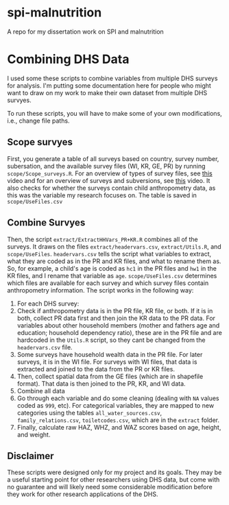 # spi-malnutrition
A repo for my dissertation work on SPI and malnutrition

# Combining DHS Data
I used some these scripts to combine variables from multiple DHS surveys for analysis.  I'm putting some documentation here for people who might want to draw on my work to make their own dataset from multiple DHS survyes.

To run these scripts, you will have to make some of your own modifications, i.e., change file paths.

## Scope survyes
First, you generate a table of all surveys based on country, survey number, subersation, and the available survey files (WI, KR, GE, PR) by running `scope/Scope_surveys.R`.  For an overview of types of survey files, see [this](https://www.youtube.com/watch?v=BmiSDPebmgc) video and for an overview of surveys and subversions, see [this](https://www.youtube.com/watch?v=puCCqGU71uM) video.  It also checks for whether the surveys contain child anthropometry data, as this was the variable my research focuses on.  The table is saved in `scope/UseFiles.csv`

## Combine Survyes
Then, the script `extract/ExtractHHVars_PR+KR.R` combines all of the surveys.  It draws on the files `extract/headervars.csv`, `extract/Utils.R`, and `scope/UseFiles`.  `headervars.csv` tells the script what variables to extract, what they are coded as in the PR and KR files, and what to rename them as.  So, for example, a child's age is coded as `hc1` in the PR files and `hw1` in the KR files, and I rename that variable as `age`.  `scope/UseFiles.csv` determines which files are available for each survey and which survey files contain anthropometry information.  The script works in the following way:

1.  For each DHS survey:
  1. Check if anthropometry data is in the PR file, KR file, or both.  If it is in both, collect PR data first and then join the KR data to the PR data.  For variables about other household members (mother and fathers age and education; household dependency ratio), these are in the PR file and are hardcoded in the `Utils.R` script, so they cant be changed from the `headervars.csv` file.
  2.  Some surveys have household wealth data in the PR file.  For later surveys, it is in the WI file.  For surveys with WI files, that data is extracted and joined to the data from the PR or KR files.
  3.  Then, collect spatial data from the GE files (which are in shapefile format).  That data is then joined to the PR, KR, and WI data.
2.  Combine all data
3.  Go through each variable and do some cleaning (dealing with `NA` values coded as `999`, etc).  For categorical variables, they are mapped to new categories using the tables `all_water_sources.csv`, `family_relations.csv`, `toiletcodes.csv`, which are in the `extract` folder.
4.  Finally, calculate raw HAZ, WHZ, and WAZ scores based on age, height, and weight.

## Disclaimer
These scripts were designed only for my project and its goals.  They may be a useful starting point for other researchers using DHS data, but come with no guarantee and will likely need some considerable modification before they work for other research applications of the DHS.
